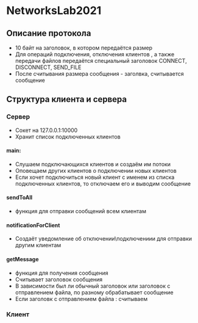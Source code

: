 # NetworksLab2021

## Описание протокола

* 10 байт на заголовок, в котором передаётся размер
* Для операций подключения, отключения клиентов , а также передачи файлов передаётся специальный заголовок CONNECT, DISCONNECT, SEND_FILE 
* После считывания размера сообщения - заголвка, считывается сообщение

## Структура клиента и сервера

### Сервер

* Сокет на 127.0.0.1:10000
* Хранит список подключенных клиентов

#### main:

* Слушаем подключающихся клиентов и создаём им потоки
* Оповещаем других клиентов о подключении новых клиентов
* Если хочет подключиться новый клиент с именем из списка подключенных клиентов, то отключаем его и выводим сообщение

#### sendToAll

* функция для отправки сообщений всем клиентам

#### notificationForClient

* Создаёт уведомление об отключении\подключениии для отправки другим клиентам

#### getMessage

* функция для получения сообщения
* Считывает заголовок сообщения
* В зависимости был ли обычный заголовок или заголовок с отправлением файла, по разному обрабатывает сообщение
* Если заголовк с отправлением файла : считываем

### Клиент
